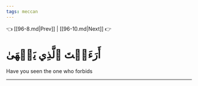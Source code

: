 ```yaml
---
tags: meccan
---
```


👈 [[96-8.md|Prev]] | [[96-10.md|Next]] 👉

# أَرَءَيۡتَ ٱلَّذِي يَنۡهَىٰ

Have you seen the one who forbids

---

